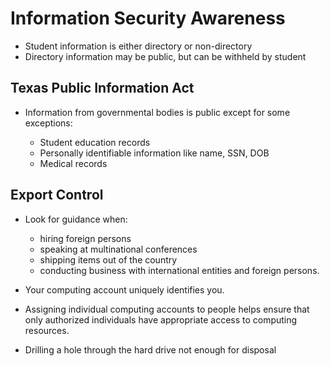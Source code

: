 # Information Security Awareness

- Student information is either directory or non-directory
- Directory information may be public, but can be withheld by student

## Texas Public Information Act

- Information from governmental bodies is public except for some
  exceptions:

  - Student education records
  - Personally identifiable information like name, SSN, DOB
  - Medical records


## Export Control

- Look for guidance when:
  - hiring foreign persons
  - speaking at multinational conferences
  - shipping items out of the country
  - conducting business with international entities and foreign persons.


- Your computing account uniquely identifies you.

- Assigning individual computing accounts to people helps ensure that
  only authorized individuals have appropriate access to computing
  resources.

- Drilling a hole through the hard drive not enough for disposal
